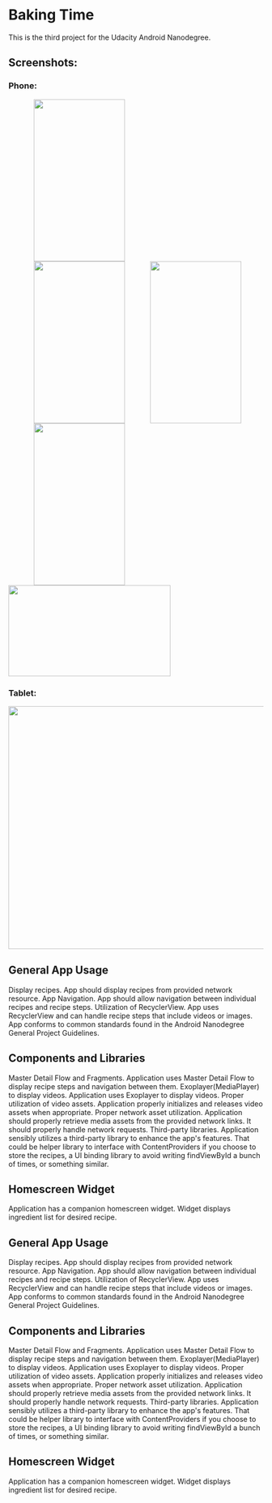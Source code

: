 # Baking Time

This is the third project for the Udacity Android Nanodegree.


## Screenshots:

### Phone:

  <img src="https://i.imgur.com/5Aoqeue.png" width="180" height="320" hspace="50"><img src="https://i.imgur.com/oXB5o5H.png" width="180" height="320" hspace="50"><img src="https://i.imgur.com/BxKgG5n.png" width="180" height="320">
  <img src="https://i.imgur.com/SCCZHFN.png" width="180" height="320" hspace="50"><img src="https://i.imgur.com/tUUrvNs.png" width="320" height="180" > 

### Tablet:

  <img src="https://i.imgur.com/BMftGVx.png" width="640" height="480">

  
  


## General App Usage

Display recipes. App should display recipes from provided network resource.
App Navigation. App should allow navigation between individual recipes and recipe steps.
Utilization of RecyclerView. App uses RecyclerView and can handle recipe steps that include videos or images.
App conforms to common standards found in the Android Nanodegree General Project Guidelines.

## Components and Libraries

Master Detail Flow and Fragments. Application uses Master Detail Flow to display recipe steps and navigation between them.
Exoplayer(MediaPlayer) to display videos. Application uses Exoplayer to display videos.
Proper utilization of video assets. Application properly initializes and releases video assets when appropriate.
Proper network asset utilization. Application should properly retrieve media assets from the provided network links. It should properly handle network requests.
Third-party libraries. 
Application sensibly utilizes a third-party library to enhance the app's features. That could be helper library to interface with ContentProviders if you choose to store the recipes, a UI binding library to avoid writing findViewById a bunch of times, or something similar.

## Homescreen Widget

Application has a companion homescreen widget.
Widget displays ingredient list for desired recipe.


  


## General App Usage

Display recipes. App should display recipes from provided network resource.
App Navigation. App should allow navigation between individual recipes and recipe steps.
Utilization of RecyclerView. App uses RecyclerView and can handle recipe steps that include videos or images.
App conforms to common standards found in the Android Nanodegree General Project Guidelines.

## Components and Libraries

Master Detail Flow and Fragments. Application uses Master Detail Flow to display recipe steps and navigation between them.
Exoplayer(MediaPlayer) to display videos. Application uses Exoplayer to display videos.
Proper utilization of video assets. Application properly initializes and releases video assets when appropriate.
Proper network asset utilization. Application should properly retrieve media assets from the provided network links. It should properly handle network requests.
Third-party libraries. 
Application sensibly utilizes a third-party library to enhance the app's features. That could be helper library to interface with ContentProviders if you choose to store the recipes, a UI binding library to avoid writing findViewById a bunch of times, or something similar.

## Homescreen Widget

Application has a companion homescreen widget.
Widget displays ingredient list for desired recipe.

